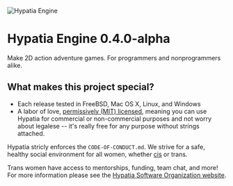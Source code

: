 ![Hypatia Engine](media/logos/logotype-blacktext-transparentbg.png)

# Hypatia Engine 0.4.0-alpha

Make 2D action adventure games. For programmers and nonprogrammers alike.

## What makes this project special?

  * Each release tested in FreeBSD, Mac OS X, Linux, and Windows
  * A labor of love, [permissively (MIT) licensed](./LICENSE),
    meaning you can use Hypatia for commercial or non-commercial purposes and
    not worry about legalese -- it's really free for any purpose without
    strings attached.

Hypatia stricly enforces the `CODE-OF-CONDUCT.md`. We strive for a
safe, healthy social environment for all women, whether
[cis](https://en.wikipedia.org/wiki/Cisgender) or trans.

Trans women have access to mentorships, funding, team chat,
and more! For more information please see the
[Hypatia Software Organization website](http://hypatiasoftware.org).

